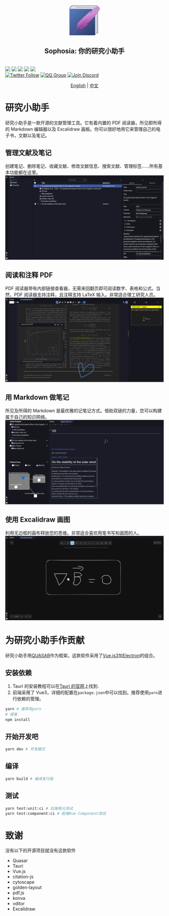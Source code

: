 <p align="center">
<img src="images/logo.svg"
style="width: 100px; vertical-align:middle">
<br>
<h2 align="center">Sophosia: 你的研究小助手</h2>
<br>
<a title="Build Status" target="_blank" href="https://github.com/sophosia/sophosia-releases/actions"><img src="https://img.shields.io/github/actions/workflow/status/sophosia/sophosia/publish.yml?style=flat-square"></a>
<a title="Release" target="_blank" href="https://github.com/sophosia/sophosia-releases/releases"><img src="https://img.shields.io/github/v/release/sophosia/sophosia?style=flat-square"></a>
<a title="Downloads" target="_blank" href="https://github.com/sophosia/sophosia-releases/releases"><img src="https://img.shields.io/github/downloads/sophosia/sophosia/total?style=flat-square"></a>
<a title="Stars" target="_blank" href="https://github.com/sophosia/sophosia-releases"><img src="https://img.shields.io/github/stars/sophosia/sophosia-releases?style=flat-square"></a>
<a title="Commits" target="_blank" href="https://github.com/sophosia/sophosia-releases/commits/main"><img src="https://img.shields.io/github/commit-activity/m/sophosia/sophosia-releases?style=flat-square"></a>
<br>
<a title="Twitter" target="_blank" href="https://twitter.com/sophosia_app"><img alt="Twitter Follow" src="https://img.shields.io/badge/@sophosia_app-1976d2?logo=twitter&style=social"></a>
<a title="QQ" target="_blank" href=""><img alt="QQ Group" src="https://img.shields.io/badge/QQ:808198109-1976d2?logo=tencentqq&style=social"></a>
<a title="Discord" target="_blank" href="https://discord.gg/8RDZE85tBj"><img alt="Join Discord" src="https://img.shields.io/badge/Sophosia-1976d2?logo=discord&style=social"></a>
</p>

<p align="center">
<a href="https://github.com/sophosia/sophosia-releases/blob/main/README.md">English</a>
|
<a href="https://github.com/sophosia/sophosia-releases/blob/main/README.zh_CN.md">中文</a>
</p>

# 研究小助手

研究小助手是一款开源的文献管理工具。它有着内置的 PDF 阅读器，所见即所得的 Markdown 编辑器以及 Excalidraw 画板。你可以很好地用它来管理自己的电子书，文献以及笔记。

## 管理文献及笔记

创建笔记、删除笔记、收藏文献、修改文献信息、搜索文献、管理标签……所有基本功能都在这里。
![library-page.png](./images/library-page.png)

## 阅读和注释 PDF

PDF 阅读器带有内部链接查看器，无需来回翻页即可阅读数字、表格和公式。当然，PDF 阅读器支持注释，且注释支持 LaTeX 输入。非常适合理工研究人员。
![reader-page.png](./images/reader-page.png)

## 用 Markdown 做笔记

所见及所得的 Markdown 是最优雅的记笔记方式。借助双链的力量，您可以构建属于自己的知识网络。
![note-page.png](./images/note-page.png)

## 使用 Excalidraw 画图

利用无边框的画布释放您的思维。非常适合喜欢用笔书写和画图的人。
![excalidraw-page.png](./images/excalidraw-page.png)

# 为研究小助手作贡献

研究小助手用[QUASAR](https://quasar.dev)作为框架。这款软件采用了[Vue.js3](https://vuejs.org)加[Electron](https://www.electronjs.org)的组合。

## 安装依赖

1. Tauri 的安装教程可以在[Tauri 的官网](https://tauri.app/v1/guides/getting-started/setup)上找到.
2. 前端采用了 Vue3，详细的配置在`package.json`中可以找到。推荐使用`yarn`进行依赖的管理。

```bash
yarn # 推荐用yarn
# 或者
npm install
```

## 开始开发吧

```bash
yarn dev # 开发模式
```

## 编译

```bash
yarn build # 编译发行版
```

## 测试

```bash
yarn test:unit:ci # 后端单元测试
yarn test:component:ci # 前端Vue Component测试
```

# 致谢

没有以下的开源项目就没有这款软件

- Quasar
- Tauri
- Vue.js
- citation-js
- cytoscape
- golden-layout
- pdf.js
- konva
- vditor
- Excalidraw
